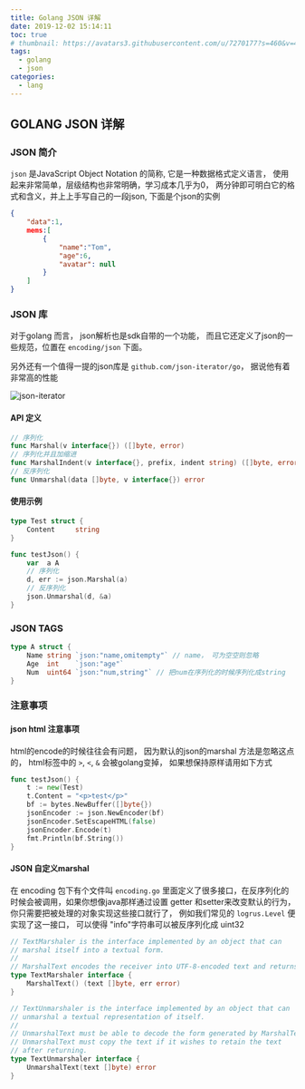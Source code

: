 ```yaml
---
title: Golang JSON 详解
date: 2019-12-02 15:14:11
toc: true
# thumbnail: https://avatars3.githubusercontent.com/u/7270177?s=460&v=4
tags:
  - golang
  - json
categories:
  - lang
---
```

## GOLANG JSON 详解

### JSON 简介

`json` 是JavaScript Object Notation  的简称, 它是一种数据格式定义语言， 使用起来非常简单，层级结构也非常明确，学习成本几乎为0， 两分钟即可明白它的格式和含义，并上上手写自己的一段json, 下面是个json的实例

```json
{
    "data":1,
    mems:[
        {
            "name":"Tom",
            "age":6,
            "avatar": null
        }
    ]
}
```

### JSON 库
对于golang 而言， json解析也是sdk自带的一个功能， 而且它还定义了json的一些规范，位置在 `encoding/json` 下面。

另外还有一个值得一提的json库是 `github.com/json-iterator/go`， 据说他有着非常高的性能

![json-iterator](https://camo.githubusercontent.com/9f07f16d9d489005278c9722c785b2595b01c59e/687474703a2f2f6a736f6e697465722e636f6d2f62656e63686d61726b732f676f2d62656e63686d61726b2e706e67)

#### API 定义
```go
// 序列化
func Marshal(v interface{}) ([]byte, error)
// 序列化并且加缩进
func MarshalIndent(v interface{}, prefix, indent string) ([]byte, error)
// 反序列化 
func Unmarshal(data []byte, v interface{}) error
```

#### 使用示例
```go
type Test struct {
    Content     string
}

func testJson() {
	var  a A
	// 序列化
	d, err := json.Marshal(a)
	// 反序列化
	json.Unmarshal(d, &a)
}

```
### JSON TAGS
```go
type A struct {
	Name string `json:"name,omitempty"` // name， 可为空空则忽略
	Age  int    `json:"age"`
	Num  uint64 `json:"num,string"` // 把num在序列化的时候序列化成string
}

```

###  注意事项
#### json html 注意事项  
html的encode的时候往往会有问题， 因为默认的json的marshal 方法是忽略这点的， html标签中的 `>`, `<`, `&` 会被golang变掉， 如果想保持原样请用如下方式
```go
func testJson() {
    t := new(Test)
    t.Content = "<p>test</p>"
    bf := bytes.NewBuffer([]byte{})
    jsonEncoder := json.NewEncoder(bf)
    jsonEncoder.SetEscapeHTML(false)
    jsonEncoder.Encode(t)
    fmt.Println(bf.String())
}
```

#### JSON 自定义marshal

在 encoding 包下有个文件叫 `encoding.go` 里面定义了很多接口，在反序列化的时候会被调用，如果你想像java那样通过设置 getter 和setter来改变默认的行为， 你只需要把被处理的对象实现这些接口就行了， 例如我们常见的 `logrus.Level` 便实现了这一接口， 可以使得 "info"字符串可以被反序列化成 uint32
```go
// TextMarshaler is the interface implemented by an object that can
// marshal itself into a textual form.
//
// MarshalText encodes the receiver into UTF-8-encoded text and returns the result.
type TextMarshaler interface {
	MarshalText() (text []byte, err error)
}

// TextUnmarshaler is the interface implemented by an object that can
// unmarshal a textual representation of itself.
//
// UnmarshalText must be able to decode the form generated by MarshalText.
// UnmarshalText must copy the text if it wishes to retain the text
// after returning.
type TextUnmarshaler interface {
	UnmarshalText(text []byte) error
}

```